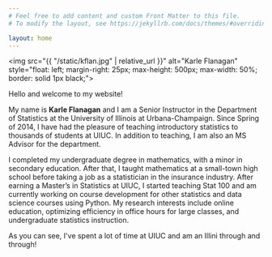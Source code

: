 ```yaml
---
# Feel free to add content and custom Front Matter to this file.
# To modify the layout, see https://jekyllrb.com/docs/themes/#overriding-theme-defaults

layout: home
---
```


<img src="{{ "/static/kflan.jpg" | relative_url }}" alt="Karle Flanagan" style="float: left; margin-right: 25px; max-height: 500px; max-width: 50%; border: solid 1px black;">

Hello and welcome to my website!  

My name is **Karle Flanagan** and I am a Senior Instructor in the Department of Statistics at the University of Illinois at Urbana-Champaign.  Since Spring of 2014, I have had the pleasure of teaching introductory statistics to thousands of students at UIUC.  In addition to teaching, I am also an MS Advisor for the department.

I completed my undergraduate degree in mathematics, with a minor in secondary education. After that, I taught mathematics at a small-town high school before taking a job as a statistician in the insurance industry. After earning a Master’s in Statistics at UIUC, I started teaching Stat 100 and am currently working on course development for other statistics and data science courses using Python. My research interests include online education, optimizing efficiency in office hours for large classes, and undergraduate statistics instruction.

As you can see, I've spent a lot of time at UIUC and am an Illini through and through!
